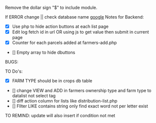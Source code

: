 Remove the dollar sign "$" to include module.

If ERROR change || check database name
[google](www.google.com)
Notes for Backend:
- [x] Use php to hide action buttons  at each list page
- [x] Edit log fetch id in url OR using js to get value then submit in current page
- [x] Counter for each parcels added at farmers-add.php 
- [] Empty array to hide dbuttons

BUGS:

TO Do's:
- [X] FARM TYPE should be in crops db table
- [] change VIEW and ADD in farmers ownership type and farm type to datalist not select tag
- [] diff action column for lists like distribution-list.php
- [] FIlter LIKE contains string only find exact word not per letter exist

TO REMIND:
update will also insert if condition not met
